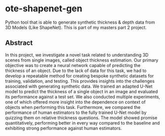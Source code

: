 # ote-shapenet-gen
Python tool that is able to generate synthetic thickness & depth data from 3D Models (Like ShapeNet). This is part of my masters part 2 project.

## Abstract
In this project, we investigate a novel task related to understanding 3D scenes from single images, called object thickness estimation. Our primary objective was to create a neural network capable of predicting the thickness of an object. Due to the lack of data for this task, we had to develop a repeatable method for creating bespoke synthetic datasets for training, validation, and testing. This provides insights into the challenges associated with generating synthetic data. We trained an adapted U-Net model to predict the thickness of a single object in an image and evaluated its performance against a test set. We also conducted multiple experiments, one of which offered more insight into the dependence on context of objects when performing this task. Furthermore, we compared the performance of human estimators to the fully trained U-Net model by quizzing them on relative thickness questions. The model showed promise quantitatively, performing better in every way compared to the baseline and exhibiting strong performance against human estimators.
